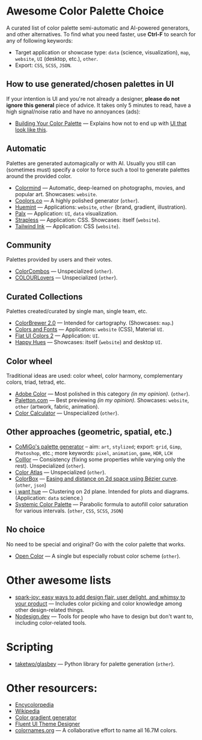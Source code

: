 # Awesome Color Palette Choice
A curated list of color palette semi-automatic and AI-powered generators, and other alternatives. To find what you need faster, use **Ctrl-F** to search for any of following keywords:
- Target application or showcase type: `data` (science, visualization), `map`, `website`, `UI` (desktop, etc.), `other`.
- Export: `CSS`, `SCSS`, `JSON`.

## How to use generated/chosen palettes in UI
If your intention is UI and you're not already a designer, **please do not ignore this general** piece of advice. It takes only 5 minutes to read, have a high signal/noise ratio and have no annoyances (ads):
* [Building Your Color Palette](https://refactoringui.com/previews/building-your-color-palette/) — Explains how not to end up with [UI that look like this](https://refactoring-ui.nyc3.cdn.digitaloceanspaces.com/previews/whats-in-a-color-palette-02.png).

## Automatic
Palettes are generated automagically or with AI. Usually you still can (sometimes must) specify a color to force such a tool to generate palettes around the provided color.
* [Colormind](http://colormind.io/) — Automatic, deep-learned on photographs, movies, and popular art. Showcases: `website`.
* [Coolors.co](https://coolors.co/) — A highly polished generator (`other`).
* [Huemint](https://huemint.com/) — Applications: `website`, `other` (brand, gradient, illustration).
* [Palx](https://palx.jxnblk.com/) — Application: `UI`, `data` visualization.
* [Strapless](http://strapless.io/) — Application: CSS. Showcases: itself (`website`).
* [Tailwind Ink](https://tailwind.ink/) — Application: CSS (`website`).

## Community
Palettes provided by users and their votes.
* [ColorCombos](https://www.colorcombos.com/) — Unspecialized (`other`).
* [COLOURLovers](https://www.colourlovers.com/) — Unspecialized (`other`).

## Curated Collections
Palettes created/curated by single man, single team, etc.
* [ColorBrewer 2.0](http://colorbrewer2.org) — Intended for cartography. (Showcases: `map`.)
* [Colors and Fonts](https://www.colorsandfonts.com/) — Applicatons: `website` (CSS), Material `UI`.
* [Flat UI Colors 2](https://flatuicolors.com/) — Application: `UI`.
* [Happy Hues](https://www.happyhues.co/) — Showcases: itself (`website`) and desktop `UI`.

## Color wheel
Traditional ideas are used: color wheel, color harmony, complementary colors, triad, tetrad, etc.
* [Adobe Color](https://color.adobe.com/) — Most polished in this category *(in my opinion).* (`other`).
* [Paletton.com](http://paletton.com/) — Best previewing *(in my opinion).* Showcases: `website`, `other` (artwork, fabric, animation).
* [Color Calculator](https://www.sessions.edu/color-calculator/) — Unspecialized (`other`).

## Other approaches (geometric, spatial, etc.)

* [CoMiGo's palette generator](https://comigo.itch.io/palettes) – aim: `art`, `stylized`; export: `grid`, `Gimp`, `Photoshop`, etc.; more keywords: `pixel`, `animation`, `game`, `HDR`, `LCH`
* [Colllor](http://colllor.com/) — Consistency (fixing some properties while varying only the rest). Unspecialized (`other`).
* [Color Atlas](http://color.support/coloratlas.html) — Unspecialized (`other`).
* [ColorBox](https://www.colorbox.io/) — [Easing and distance on 2d space using Bézier curve](https://kvyn.medium.com/introducing-the-new-colorbox-e0109c021729). (`other`, `json`)
* [i want hue](https://medialab.github.io/iwanthue/) — Clustering on 2d plane. Intended for plots and diagrams. (Application: `data` science.)
* [Systemic Color Palette](https://hypejunction.github.io/color-wizard/) — Parabolic formula to autofill color saturation for various intervals. (`other`, `CSS`, `SCSS`, `JSON`)

## No choice
No need to be special and original? Go with the color palette that works.
* [Open Color](https://yeun.github.io/open-color/) — A single but especially robust color scheme (`other`).

# Other awesome lists
* [spark-joy: easy ways to add design flair, user delight, and whimsy to your product](https://github.com/sw-yx/spark-joy) — Includes color picking and color knowledge among other design-related things.
* [Nodesign.dev](https://nodesign.dev/) — Tools for people who have to design but don't want to, including color-related tools.

# Scripting
* [taketwo/glasbey](https://github.com/taketwo/glasbey) — Python library for palette generation (`other`).

# Other resourcers:
* [Encycolorpedia](https://encycolorpedia.com/)
* [Wikipedia](https://en.wikipedia.org/wiki/List_of_colors_by_shade)
* [Color gradient generator](https://mybrandnewlogo.com/color-gradient-generator)
* [Fluent UI Theme Designer](https://fabricweb.z5.web.core.windows.net/pr-deploy-site/refs/heads/master/theming-designer/index.html)
* [colornames.org](https://colornames.org/) — A collaborative effort to name all 16.7M colors.

